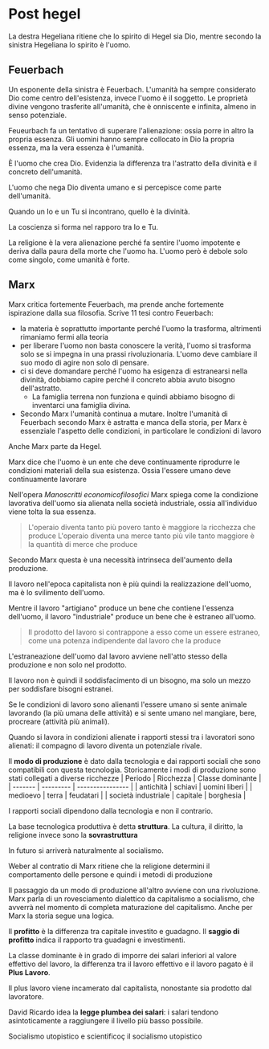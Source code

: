 # Post hegel
La destra Hegeliana ritiene che lo spirito di Hegel sia Dio, mentre secondo la sinistra Hegeliana lo spirito è l'uomo.

## Feuerbach
Un esponente della sinistra è Feuerbach. L'umanità ha sempre considerato Dio come centro dell'esistenza, invece l'uomo è il soggetto.
Le proprietà divine vengono trasferite all'umanità, che è onniscente e infinita, almeno in senso potenziale.

Feueurbach fa un tentativo di superare l'alienazione: ossia porre in altro la propria essenza. Gli uomini hanno sempre collocato in Dio la propria essenza, ma la vera essenza è l'umanità.

È l'uomo che crea Dio. Evidenzia la differenza tra l'astratto della divinità e il concreto dell'umanità.

L'uomo che nega Dio diventa umano e si percepisce come parte dell'umanità.

Quando un Io e un Tu si incontrano, quello è la divinità.

La coscienza si forma nel rapporo tra Io e Tu.

La religione è la vera alienazione perché fa sentire l'uomo impotente e deriva dalla paura della morte che l'uomo ha. L'uomo però è debole solo come singolo, come umanità è forte.

## Marx
Marx critica fortemente Feuerbach, ma prende anche fortemente ispirazione dalla sua filosofia.
Scrive 11 tesi contro Feuerbach:
- la materia è soprattutto importante perché l'uomo la trasforma, altrimenti rimaniamo fermi alla teoria
- per liberare l'uomo non basta conoscere la verità, l'uomo si trasforma solo se si impegna in una prassi rivoluzionaria. L'uomo deve cambiare il suo modo di agire non solo di pensare.
- ci si deve domandare perché l'uomo ha esigenza di estranearsi nella divinità, dobbiamo capire perché il concreto abbia avuto bisogno dell'astratto.
    - La famiglia terrena non funziona e quindi abbiamo bisogno di inventarci una famiglia divina.
- Secondo Marx l'umanità continua a mutare. Inoltre l'umanità di Feuerbach secondo Marx è astratta e manca della storia, per Marx è essenziale l'aspetto  delle condizioni, in particolare le condizioni di lavoro

Anche Marx parte da Hegel.

Marx dice che l'uomo è un ente che deve continuamente riprodurre le condizioni materiali della sua esistenza.
Ossia l'essere umano deve continuamente lavorare

Nell'opera *Manoscritti economicofilosofici* Marx spiega come la condizione lavorativa dell'uomo sia alienata nella società industriale, ossia all'individuo viene tolta la sua essenza.

> L'operaio diventa tanto più povero tanto è maggiore la ricchezza che produce
> L'operaio diventa una merce tanto più vile tanto maggiore è la quantità di merce che produce

Secondo Marx questa è una necessità intrinseca dell'aumento della produzione.

Il lavoro nell'epoca capitalista non è più quindi la realizzazione dell'uomo, ma è lo svilimento dell'uomo.

Mentre il lavoro "artigiano" produce un bene che contiene l'essenza dell'uomo, il lavoro "industriale" produce un bene che è estraneo all'uomo.

> Il prodotto del lavoro si contrappone a esso come un essere estraneo, come una potenza indipendente dal lavoro che la produce

L'estraneazione dell'uomo dal lavoro avviene nell'atto stesso della produzione e non solo nel prodotto.

Il lavoro non è quindi il soddisfacimento di un bisogno, ma solo un mezzo per soddisfare bisogni estranei.

Se le condizioni di lavoro sono alienanti l'essere umano si sente animale lavorando (la più umana delle attività) e si sente umano nel mangiare, bere, procreare (attività più animali).

Quando si lavora in condizioni alienate i rapporti stessi tra i lavoratori sono alienati: il compagno di lavoro diventa un potenziale rivale.

Il **modo di produzione** è dato dalla tecnologia e dai rapporti sociali che sono compatibili con questa tecnologia.
Storicamente i modi di produzione sono stati collegati a diverse ricchezze
| Periodo | Ricchezza | Classe dominante |
| ------- | --------- | ---------------- |
| antichità | schiavi | uomini liberi |
| medioevo | terra | feudatari |
| società industriale | capitale | borghesia | 

I rapporti sociali dipendono dalla tecnologia e non il contrario.

La base tecnologica produttiva è detta **struttura**.
La cultura, il diritto, la religione invece sono la **sovrastruttura**

In futuro si arriverà naturalmente al socialismo.

Weber al contratio di Marx ritiene che la religione determini il comportamento delle persone e quindi i metodi di produzione

Il passaggio da un modo di produzione all'altro avviene con una rivoluzione.
Marx parla di un rovesciamento dialettico da capitalismo a socialismo, che avverrà nel momento di completa maturazione del capitalismo.
Anche per Marx la storia segue una logica.

Il **profitto** è la differenza tra capitale investito e guadagno.
Il **saggio di profitto** indica il rapporto tra guadagni e investimenti.

La classe dominante è in grado di imporre dei salari inferiori al valore effettivo del lavoro, la differenza tra il lavoro effettivo e il lavoro pagato è il **Plus Lavoro**.

Il plus lavoro viene incamerato dal capitalista, nonostante sia prodotto dal lavoratore.

David Ricardo idea la **legge plumbea dei salari**: i salari tendono asintoticamente a raggiungere il livello più basso possibile.

Socialismo utopistico e scientificoç il socialismo utopistico 